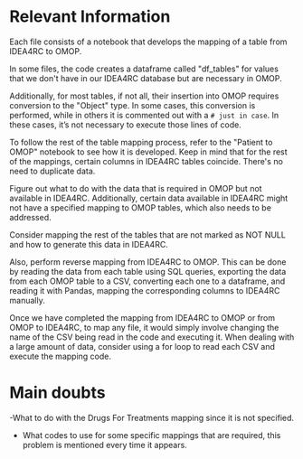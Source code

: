 # Relevant Information
Each file consists of a notebook that develops the mapping of a table from IDEA4RC to OMOP.

In some files, the code creates a dataframe called "df_tables" for values that we don't have in our IDEA4RC database but are necessary in OMOP.

Additionally, for most tables, if not all, their insertion into OMOP requires conversion to the "Object" type. In some cases, this conversion is performed, while in others it is commented out with a `# just in case`. In these cases, it’s not necessary to execute those lines of code.

To follow the rest of the table mapping process, refer to the "Patient to OMOP" notebook to see how it is developed. Keep in mind that for the rest of the mappings, certain columns in IDEA4RC tables coincide. There's no need to duplicate data.

Figure out what to do with the data that is required in OMOP but not available in IDEA4RC. Additionally, certain data available in IDEA4RC might not have a specified mapping to OMOP tables, which also needs to be addressed.

Consider mapping the rest of the tables that are not marked as NOT NULL and how to generate this data in IDEA4RC.

Also, perform reverse mapping from IDEA4RC to OMOP. This can be done by reading the data from each table using SQL queries, exporting the data from each OMOP table to a CSV, converting each one to a dataframe, and reading it with Pandas, mapping the corresponding columns to IDEA4RC manually.

Once we have completed the mapping from IDEA4RC to OMOP or from OMOP to IDEA4RC, to map any file, it would simply involve changing the name of the CSV being read in the code and executing it. When dealing with a large amount of data, consider using a for loop to read each CSV and execute the mapping code.



# Main doubts

-What to do with the Drugs For Treatments mapping since it is not specified.
- What codes to use for some specific mappings that are required, this problem is mentioned every time it appears.